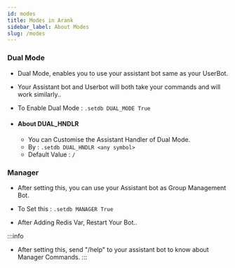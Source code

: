 ```yaml
---
id: modes
title: Modes in Arank
sidebar_label: About Modes
slug: /modes
---
```


### Dual Mode
- Dual Mode, enables you to use your assistant bot same as your UserBot.
- Your Assistant bot and Userbot will both take your commands and will work similarly..

- To Enable Dual Mode : ```.setdb DUAL_MODE True```

- #### About DUAL_HNDLR
  - You can Customise the Assistant Handler of Dual Mode.
  - By : ```.setdb DUAL_HNDLR <any symbol>```
  - Default Value : `/`

### Manager
- After setting this, you can use your Assistant bot as Group Management Bot.

- To Set this : ```.setdb MANAGER True```
- After Adding Redis Var, Restart Your Bot..

:::info

- After setting this, send "/help" to your assistant bot to know about Manager Commands.
:::
